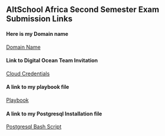 ## AltSchool Africa Second Semester Exam Submission Links

#### Here is my Domain name
[Domain Name](www.osinachiuro.me)

#### Link to Digital Ocean Team Invitation
[Cloud Credentials](https://cloud.digitalocean.com/account/team?i=6243df&sort=created_at&sort_direction=desc)

#### A link to my playbook file
[Playbook](https://github.com/Osinachi-Uro/AltSchool-Cloud-Exercises/blob/main/Second%20Semester%20Examination/book.yml)

#### A link to my Postgresql Installation file
[Postgresql Bash Script]()
